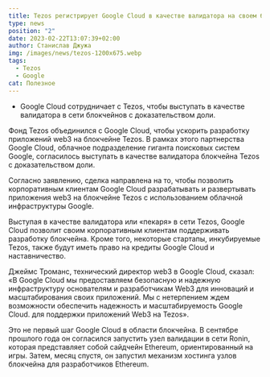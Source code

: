 ```yaml
---
title: Tezos регистрирует Google Cloud в качестве валидатора на своем блокчейне
type: news
position: "2"
date: 2023-02-22T13:07:39+02:00
author: Станислав Джужа
img: /images/news/tezos-1200x675.webp
tags:
  - Tezos
  - Google
cat: Полезное
---
```

* Google Cloud сотрудничает с Tezos, чтобы выступать в качестве валидатора в сети блокчейнов с доказательством доли.



Фонд Tezos объединился с Google Cloud, чтобы ускорить разработку приложений web3 на блокчейне Tezos. В рамках этого партнерства Google Cloud, облачное подразделение гиганта поисковых систем Google, согласилось выступать в качестве валидатора блокчейна Tezos с доказательством доли.

Согласно заявлению, сделка направлена ​​на то, чтобы позволить корпоративным клиентам Google Cloud разрабатывать и развертывать приложения web3 на блокчейне Tezos с использованием облачной инфраструктуры Google.

Выступая в качестве валидатора или «пекаря» в сети Tezos, Google Cloud позволит своим корпоративным клиентам поддерживать разработку блокчейна. Кроме того, некоторые стартапы, инкубируемые Tezos, также будут иметь право на кредиты Google Cloud и наставничество.

Джеймс Троманс, технический директор web3 в Google Cloud, сказал: «В Google Cloud мы предоставляем безопасную и надежную инфраструктуру основателям и разработчикам Web3 для инноваций и масштабирования своих приложений. Мы с нетерпением ждем возможности обеспечить надежность и масштабируемость Google Cloud. для поддержки приложений Web3 на Tezos». 

Это не первый шаг Google Cloud в области блокчейна. В сентябре прошлого года он согласился запустить узел валидации в сети Ronin, которая представляет собой сайдчейн Ethereum, ориентированный на игры. Затем, месяц спустя, он запустил механизм хостинга узлов блокчейна для разработчиков Ethereum.